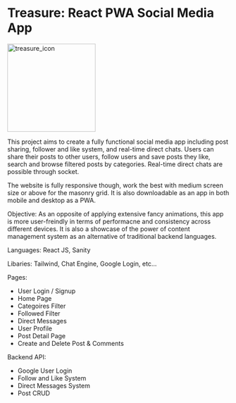 # Treasure: React PWA Social Media App

<img src="https://user-images.githubusercontent.com/94219999/165226548-88cc2001-f55f-46a9-ae49-848fad05de34.png" alt="treasure_icon" width="200"/>

This project aims to create a fully functional social media app including post sharing, follower and like system, and real-time direct chats. Users can share their posts to other users, follow users and save posts they like, search and browse filtered posts by categories. Real-time direct chats are possible through socket. 

The website is fully responsive though, work the best with medium screen size or above for the masonry grid. It is also downloadable as an app in both mobile and desktop as a PWA.

Objective: As an opposite of applying extensive fancy animations, this app is more user-freindly in terms of performacne and consistency across different devices. It is also a showcase of the power of content management system as an alternative of traditional backend languages.

Languages: React JS, Sanity

Libaries: Tailwind, Chat Engine, Google Login, etc...

Pages:

- User Login / Signup
- Home Page
- Categoires Filter
- Followed Filter
- Direct Messages
- User Profile
- Post Detail Page
- Create and Delete Post & Comments 

Backend API:

- Google User Login
- Follow and Like System
- Direct Messages System
- Post CRUD

